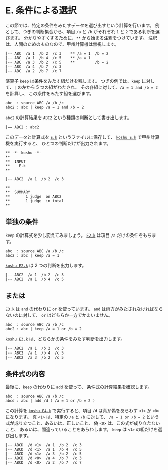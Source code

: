 # E. 条件による選択


この節では、特定の条件をみたすデータを選び出すという計算を行います。
例として、つぎの判断集合から、項目 `/a` と `/b`
がそれぞれ `1` と `2` である判断を選びます。
分かりやすくするために、`**` から始まる注釈をつけています。
注釈は、人間のためのものなので、甲州計算機は無視します。

```text
|-- ABC  /a 1  /b 2  /c 3    ** /a = 1  /b = 2
|-- ABC  /a 1  /b 4  /c 5    ** /a = 1
|-- ABC  /a 3  /b 2  /c 5    **         /b = 2
|-- ABC  /a 4  /b 7  /c 3
|-- ABC  /a 2  /b 7  /c 7
```

演算子 `keep` は条件をみたす組だけを残します。
つぎの例では、`keep` に対して、`|` の左から 5 つの組がわたされ、
その各組に対して、`/a = 1 and /b = 2` を計算し、
この条件をみたす組を選びます。

```text
abc  : source ABC /a /b /c
abc2 : abc | keep /a = 1 and /b = 2
```

`abc2` の計算結果を `ABC2` という種類の判断として書き出します。

```text
|== ABC2 : abc2
```

このデータと計算式を [`E.k`][E.k] というファイルに保存して、
[`koshu E.k`][koshu E.k] で甲州計算機を実行すると、
ひとつの判断だけが出力されます。

```text
** -*- koshu -*-
**  
**  INPUT
**    E.k
**    

|-- ABC2  /a 1  /b 2  /c 3

**  
**  SUMMARY
**       1 judge  on ABC2
**       1 judge  in total
**
```


## 単独の条件

`keep` の計算式を少し変えてみましょう。
[`E2.k`][E2.k] は項目 `/a` だけの条件をもちます。

```text
abc  : source ABC /a /b /c
abc2 : abc | keep /a = 1
```

[`koshu E2.k`][koshu E2.k] は 2 つの判断を出力します。

```text
|-- ABC2  /a 1  /b 2  /c 3
|-- ABC2  /a 1  /b 4  /c 5
```


## または

[`E3.k`][E3.k] は `and` の代わりに `or` を使っています。
`and` は両方がみたされなければならないのに対して、
`or` はどちらか一方でかまいません。

```text
abc  : source ABC /a /b /c
abc2 : abc | keep /a = 1 or /b = 2
```

[`koshu E3.k`][koshu E3.k] は、どちらかの条件をみたす判断を出力します。

```text
|-- ABC2  /a 1  /b 2  /c 3
|-- ABC2  /a 1  /b 4  /c 5
|-- ABC2  /a 3  /b 2  /c 5
```


## 条件式の内容

最後に、`keep` の代わりに `add` を使って、
条件式の計算結果を確認します。

```text
abc  : source ABC /a /b /c
abcd : abc | add /d ( /a = 1 or /b = 2 )
```

この計算を [`koshu E4.k`][koshu E4.k] で実行すると、項目 `/d` は真か偽をあらわす
`<1>` か `<0>` になります。
真 `<1>` は、特定の `/a` と `/b` に対して、
`/a = 1 or /b = 2` という式が成り立つこと、あるいは、正しいこと、
偽 `<0>` は、この式が成り立たないこと、
あるいは、間違っていることをあらわします。
`keep` は `<1>` の組だけを選び出します。

```text
|-- ABCD  /d <1>  /a 1  /b 2  /c 3
|-- ABCD  /d <1>  /a 1  /b 4  /c 5
|-- ABCD  /d <1>  /a 3  /b 2  /c 5
|-- ABCD  /d <0>  /a 4  /b 7  /c 3
|-- ABCD  /d <0>  /a 2  /b 7  /c 7
```


[E.k]:  ../E/E.k
[E2.k]: ../E/E2.k
[E3.k]: ../E/E3.k
[E4.k]: ../E/E4.k
[koshu E.k]: INOUT.md#ek
[koshu E2.k]: INOUT.md#e2k
[koshu E3.k]: INOUT.md#e3k
[koshu E4.k]: INOUT.md#e4k
